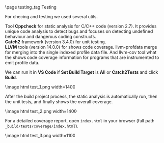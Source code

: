 \page testing_tag Testing

For checing and testing we used several utils.<br />

Tool **Cppcheck** for static analysis for C/C++ code (version 2.7). It provides unique code analysis to detect bugs and focuses on detecting undefined behaviour and dangerous coding constructs.<br />
**Catch2** framework (version 3.4.0) for unit testing.<br />
**LLVM** tools (version 14.0.0) for shows code coverage. llvm-profdata merge for merging into the single indexed profile data file. And llvm-cov tool what the shows code coverage information for programs that are instrumented to emit profile data.<br />

We can run it in **VS Code** if **Set Build Target** is **All** or **Catch2Tests** and click **Build**. 

\image html test_1.png width=1400

After the build project process, the static analysis is automatically run, then the unit tests, and finally shows the overall coverage.

\image html test_2.png width=1400

For a detailed coverage report, open `index.html` in your browser (full path `_build/tests/coverage/index.html`).

\image html test_3.png width=1100
